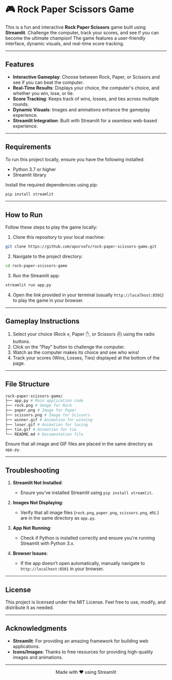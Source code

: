 # 🎮 Rock Paper Scissors Game

This is a fun and interactive **Rock Paper Scissors** game built using **Streamlit**. Challenge the computer, track your scores, and see if you can become the ultimate champion! The game features a user-friendly interface, dynamic visuals, and real-time score tracking.

---

## Features

- **Interactive Gameplay**: Choose between Rock, Paper, or Scissors and see if you can beat the computer.
- **Real-Time Results**: Displays your choice, the computer's choice, and whether you win, lose, or tie.
- **Score Tracking**: Keeps track of wins, losses, and ties across multiple rounds.
- **Dynamic Visuals**: Images and animations enhance the gameplay experience.
- **Streamlit Integration**: Built with Streamlit for a seamless web-based experience.

---

## Requirements

To run this project locally, ensure you have the following installed:

- Python 3.7 or higher
- Streamlit library

Install the required dependencies using pip:

```bash
pip install streamlit
```

---

## How to Run

Follow these steps to play the game locally:

1. Clone this repository to your local machine:
```bash
git clone https://github.com/apurvafx/rock-paper-scissors-game.git
```
2. Navigate to the project directory:
```bash
cd rock-paper-scissors-game
```
3. Run the Streamlit app:
```bash
streamlit run app.py
```
4. Open the link provided in your terminal (usually `http://localhost:8501`) to play the game in your browser.

---

## Gameplay Instructions

1. Select your choice (Rock ✊, Paper ✋, or Scissors ✌️) using the radio buttons.
2. Click on the "Play" button to challenge the computer.
3. Watch as the computer makes its choice and see who wins!
4. Track your scores (Wins, Losses, Ties) displayed at the bottom of the page.

---

## File Structure

```bash
rock-paper-scissors-game/
├── app.py # Main application code
├── rock.png # Image for Rock
├── paper.png # Image for Paper
├── scissors.png # Image for Scissors
├── winner.gif # Animation for winning
├── loser.gif # Animation for losing
├── tie.gif # Animation for tie
└── README.md # Documentation file
```

Ensure that all image and GIF files are placed in the same directory as `app.py`.

---

## Troubleshooting

1. **Streamlit Not Installed**:
   - Ensure you’ve installed Streamlit using `pip install streamlit`.

2. **Images Not Displaying**:
   - Verify that all image files (`rock.png`, `paper.png`, `scissors.png`, etc.) are in the same directory as `app.py`.

3. **App Not Running**:
   - Check if Python is installed correctly and ensure you're running Streamlit with Python 3.x.

4. **Browser Issues**:
   - If the app doesn’t open automatically, manually navigate to `http://localhost:8501` in your browser.

---

## License

This project is licensed under the MIT License. Feel free to use, modify, and distribute it as needed.

---

## Acknowledgments

- **Streamlit**: For providing an amazing framework for building web applications.
- **Icons/Images**: Thanks to free resources for providing high-quality images and animations.

---

<p align="center">Made with ❤️ using Streamlit</p>

